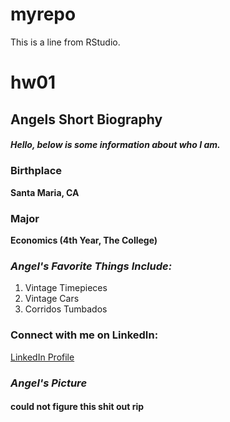 # myrepo
This is a line from RStudio.

# hw01
## **Angels Short Biography**
##### Hello, below is some information about who I am.

### Birthplace
**Santa Maria, CA**

### Major
**Economics (4th Year, The College)**

### *Angel's Favorite Things Include:*
1. Vintage Timepieces
2. Vintage Cars
3. Corridos Tumbados
  
### Connect with me on LinkedIn:
[LinkedIn Profile](https://www.linkedin.com/in/angelesalazar/)

### *Angel's Picture*
#### could not figure this shit out rip